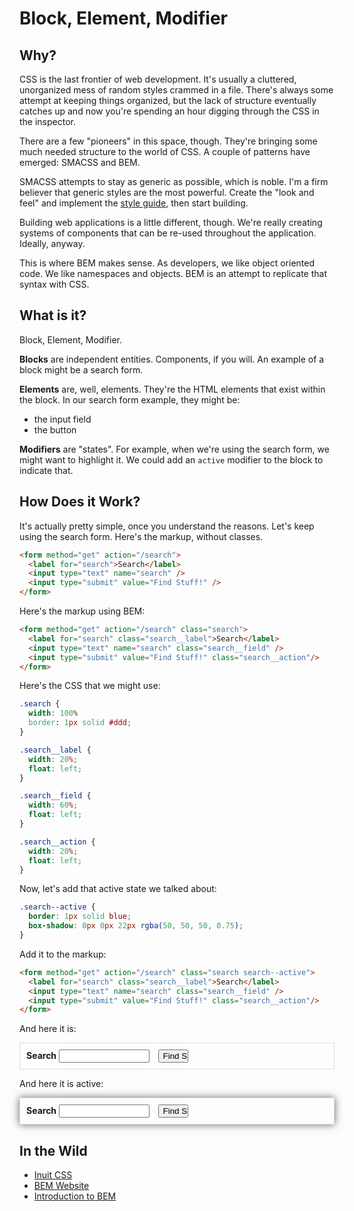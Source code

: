 # Block, Element, Modifier

## Why?

CSS is the last frontier of web development. It's usually a cluttered,
unorganized mess of random styles crammed in a file. There's always some
attempt at keeping things organized, but the lack of structure
eventually catches up and now you're spending an hour digging through
the CSS in the inspector.

There are a few "pioneers" in this space, though. They're bringing some
much needed structure to the world of CSS. A couple of patterns have
emerged: SMACSS and BEM.

SMACSS attempts to stay as generic as possible, which is noble. I'm a
firm believer that generic styles are the most powerful. Create the
"look and feel" and implement the [style guide][kristin], then start
building.

Building web applications is a little different, though. We're really
creating systems of components that can be re-used throughout
the application. Ideally, anyway.

This is where BEM makes sense. As developers, we like object oriented
code. We like namespaces and objects. BEM is an attempt to replicate
that syntax with CSS.

## What is it?

Block, Element, Modifier.

**Blocks** are independent entities. Components, if you will. An example of
a block might be a search form.

**Elements** are, well, elements. They're the HTML elements that exist
within the block. In our search form example, they might be:

* the input field
* the button

**Modifiers** are "states". For example, when we're using the search form,
we might want to highlight it. We could add an `active` modifier to the
block to indicate that.

## How Does it Work?

It's actually pretty simple, once you understand the reasons. Let's keep
using the search form. Here's the markup, without classes.

```html
<form method="get" action="/search">
  <label for="search">Search</label>
  <input type="text" name="search" />
  <input type="submit" value="Find Stuff!" />
</form>
```

Here's the markup using BEM:

```html
<form method="get" action="/search" class="search">
  <label for="search" class="search__label">Search</label>
  <input type="text" name="search" class="search__field" />
  <input type="submit" value="Find Stuff!" class="search__action"/>
</form>
```

Here's the CSS that we might use:

```css
.search {
  width: 100%
  border: 1px solid #ddd;
}

.search__label {
  width: 20%;
  float: left;
}

.search__field {
  width: 60%;
  float: left;
}

.search__action {
  width: 20%;
  float: left;
}
```

Now, let's add that active state we talked about:

```css
.search--active {
  border: 1px solid blue;
  box-shadow: 0px 0px 22px rgba(50, 50, 50, 0.75);
}
```

Add it to the markup:

```html
<form method="get" action="/search" class="search search--active">
  <label for="search" class="search__label">Search</label>
  <input type="text" name="search" class="search__field" />
  <input type="submit" value="Find Stuff!" class="search__action"/>
</form>
```

And here it is:

<style type="text/css">
  .search {
    border: 1px solid #ddd;
    padding: 10px;
  }

  .search__label {
    font-weight: bold;
  }

  .search__field {
    width: 30%;
    margin-right: 10px;
  }

  .search__action {
    width: 10%;
  }

  .search--active {
    box-shadow: 0px 0px 12px rgba(50, 50, 50, 0.75);
  }
</style>

<form method="get" action="/search" class="search">
  <label for="search" class="search__label">Search</label>
  <input type="text" name="search" class="search__field" />
  <input type="submit" value="Find Stuff!" class="search__action"/>
</form>

And here it is active:

<form method="get" action="/search" class="search search--active">
  <label for="search" class="search__label">Search</label>
  <input type="text" name="search" class="search__field" />
  <input type="submit" value="Find Stuff!" class="search__action"/>
</form>

## In the Wild

* [Inuit CSS](http://inuitcss.com/)
* [BEM Website](http://bem.info)
* [Introduction to BEM](http://csswizardry.com/2013/01/mindbemding-getting-your-head-round-bem-syntax/)

[kristin]: http://gaslight.co/blog/style-guides-or-how-i-learned-to-stop-worrying-and-love-the-grid

